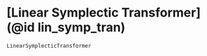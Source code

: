 # [Linear Symplectic Transformer](@id lin_symp_tran)


```@docs; canonical=false
LinearSymplecticTransformer
```